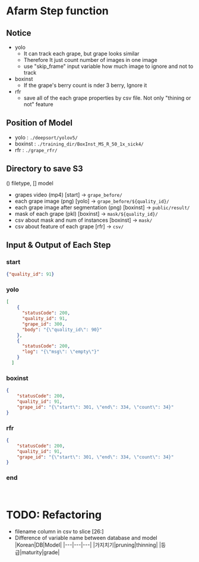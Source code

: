# Afarm Step function


## Notice
- yolo
  - It can track each grape, but grape looks similar
  - Therefore It just count number of images in one image
  - use "skip_frame" input variable how much image to ignore and not to track
- boxinst
  - If the grape's berry count is nder 3 berry, Ignore it
- rfr
  - save all of the each grape properties by csv file. Not only "thining or not" feature

## Position of Model 
- yolo : ```./deepsort/yolov5/```
- boxinst : ```./training_dir/BoxInst_MS_R_50_1x_sick4/```
- rfr : ```./grape_rfr/```


## Directory to save S3
() filetype, [] model
- grapes video (mp4) [start] -> ```grape_before/```
- each grape image (png) [yolo] ->  ```grape_before/${quality_id}/```
- each grape image after segmentation (png) [boxinst] -> ```public/result/```
- mask of each grape (pkl) [boxinst] -> ```mask/${quality_id}/```
- csv about mask and num of instances [boxinst] -> ```mask/```
- csv about feature of each grape [rfr] -> ```csv/```

## Input & Output of Each Step
### start
```json
{"quality_id": 91}
```
### yolo
``` json
[
    {
      "statusCode": 200,
      "quality_id": 91,
      "grape_id": 300,
      "body": "{\"quality_id\": 90}"
    },
    {
      "statusCode": 200,
      "log": "{\"msg\": \"empty\"}"
    }
  ]
```
### boxinst
```json 
{
    "statusCode": 200,
    "quality_id": 91, 
    "grape_id": "{\"start\": 301, \"end\": 334, \"count\": 34}"
}
```
### rfr
```json
{
    "statusCode": 200,
    "quality_id": 91, 
    "grape_id": "{\"start\": 301, \"end\": 334, \"count\": 34}"
}
```
### end



<br>

# TODO: Refactoring 
- filename column in csv to slice [26:]
- Difference of variable name between database and model
    |Korean|DB|Model|
    |---|---|---|
    |가지치기|pruning|thinning|
    |등급|maturity|grade|